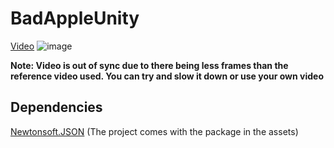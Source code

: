 # BadAppleUnity
[Video](https://www.youtube.com/watch?v=phRMWB7n4do)
![image](https://user-images.githubusercontent.com/24588691/130368312-3b38e205-20c2-42c4-a4ed-96eadee74e69.png)

**Note: Video is out of sync due to there being less frames than the reference video used. You can try and slow it down or use your own video**

## Dependencies
[Newtonsoft.JSON](https://github.com/jilleJr/Newtonsoft.Json-for-Unity) (The project comes with the package in the assets)
